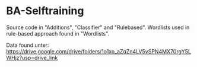 # BA-Selftraining

Source code in "Additions", "Classifier" and "Rulebased". Wordlists used in rule-based approach found in "Wordlists". 

Data found unter: https://drive.google.com/drive/folders/1o1xo_aZqZn4LV5vSPN4MX70rgY5LWHjz?usp=drive_link

